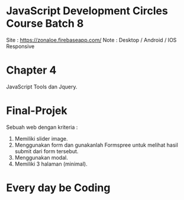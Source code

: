 # JavaScript Development Circles Course Batch 8
Site : https://zonaloe.firebaseapp.com/
Note : Desktop / Android / IOS Responsive
# Chapter 4
JavaScript Tools dan Jquery.
# Final-Projek
Sebuah web dengan kriteria :
1. Memiliki slider image.
2. Menggunakan form dan gunakanlah Formspree untuk melihat hasil submit dari form tersebut.
3. Menggunakan modal.
4. Memiliki 3 halaman (minimal).
# Every day be Coding
